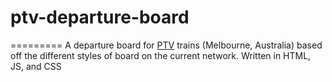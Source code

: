 # ptv-departure-board
=========
A departure board for [PTV](https://www.ptv.vic.gov.au/) trains (Melbourne, Australia) based off the different styles of board on the current network. Written in HTML, JS, and CSS
